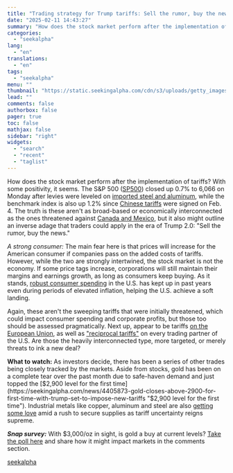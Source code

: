 ```yaml
---
title: "Trading strategy for Trump tariffs: Sell the rumor, buy the news?"
date: "2025-02-11 14:43:27"
summary: "How does the stock market perform after the implementation of tariffs? With some positivity, it seems. The S&amp;P 500 (SP500) closed up 0.7% to 6,066 on Monday after levies were leveled on imported steel and aluminum, while the benchmark index is also up 1.2% since Chinese tariffs were signed on..."
categories:
  - "seekalpha"
lang:
  - "en"
translations:
  - "en"
tags:
  - "seekalpha"
menu: ""
thumbnail: "https://static.seekingalpha.com/cdn/s3/uploads/getty_images/1560557977/image_1560557977.jpg"
lead: ""
comments: false
authorbox: false
pager: true
toc: false
mathjax: false
sidebar: "right"
widgets:
  - "search"
  - "recent"
  - "taglist"
---
```


How does the stock market perform after the implementation of tariffs? With some positivity, it seems. The S&P 500 ([SP500](https://seekingalpha.com/symbol/SP500 "S&P 500 Index")) closed up 0.7% to 6,066 on Monday after levies were leveled on [imported steel and aluminum](https://seekingalpha.com/news/4405874-trump-signs-order-imposing-25-percent-tariffs-on-steel-and-aluminum "imported steel and aluminum"), while the benchmark index is also up 1.2% since [Chinese tariffs](https://seekingalpha.com/news/4402411-tit-for-tat-china-hits-back-with-tariffs-on-u_s_-coal-lng-vehicles "Chinese tariffs") were signed on Feb. 4. The truth is these aren't as broad-based or economically interconnected as the ones threatened against [Canada and Mexico](https://seekingalpha.com/news/4401811-sa-sentiment-survey-do-you-support-trumps-new-tariffs-on-canada-mexico-and-china "Canada and Mexico"), but it also might outline an inverse adage that traders could apply in the era of Trump 2.0: "Sell the rumor, buy the news."

*A strong consumer:* The main fear here is that prices will increase for the American consumer if companies pass on the added costs of tariffs. However, while the two are strongly intertwined, the stock market is not the economy. If some price tags increase, corporations will still maintain their margins and earnings growth, as long as consumers keep buying. As it stands, [robust consumer spending](https://seekingalpha.com/article/4753904-december-consumer-incomespending-and-inflation "robust consumer spending") in the U.S. has kept up in past years even during periods of elevated inflation, helping the U.S. achieve a soft landing.

Again, these aren't the sweeping tariffs that were initially threatened, which could impact consumer spending and corporate profits, but those too should be assessed pragmatically. Next up, appear to be tariffs [on the European Union](https://seekingalpha.com/pr/19997557-eu-vows-tough-countermeasures-to-us-tariffs "on the European Union"), as well as ["reciprocal tariffs"](https://seekingalpha.com/news/4405425-trump-says-he-will-impose-25-tariffs-on-all-steel-aluminum-imports-reports "\"reciprocal tariffs\"") on every trading partner of the U.S. Are those the heavily interconnected type, more targeted, or merely threats to ink a new deal?

**What to watch:** As investors decide, there has been a series of other trades being closely tracked by the markets. Aside from stocks, gold has been on a complete tear over the past month due to safe-haven demand and just topped the [$2,900 level for the first time](https://seekingalpha.com/news/4405873-gold-closes-above-2900-for-first-time-with-trump-set-to-impose-new-tariffs "$2,900 level for the first time"). Industrial metals like copper, aluminum and steel are also [getting some love](https://seekingalpha.com/news/4405688-base-metals-etfs-jump-on-trumps-tariff-plan-for-steel-aluminum-imports "getting some love") amid a rush to secure supplies as tariff uncertainty reigns supreme.

***Snap survey:*** With $3,000/oz in sight, is gold a buy at current levels? [Take the poll here](https://forms.gle/AWeVt95qxrkdbN3f7 "Take the poll here") and share how it might impact markets in the comments section.

[seekalpha](https://seekingalpha.com/news/4406000-trading-strategy-for-trump-tariffs-sell-the-rumor-buy-the-news)
